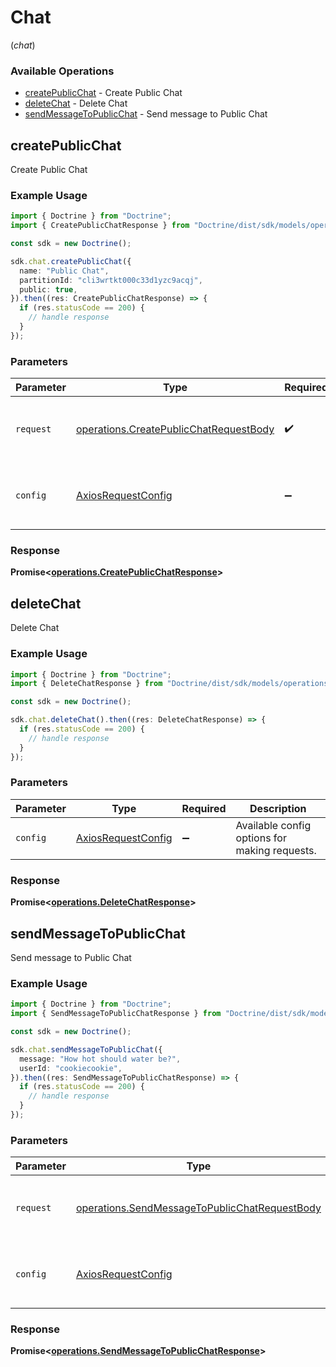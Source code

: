 # Chat
(*chat*)

### Available Operations

* [createPublicChat](#createpublicchat) - Create Public Chat
* [deleteChat](#deletechat) - Delete Chat
* [sendMessageToPublicChat](#sendmessagetopublicchat) - Send message to Public Chat

## createPublicChat

Create Public Chat

### Example Usage

```typescript
import { Doctrine } from "Doctrine";
import { CreatePublicChatResponse } from "Doctrine/dist/sdk/models/operations";

const sdk = new Doctrine();

sdk.chat.createPublicChat({
  name: "Public Chat",
  partitionId: "cli3wrtkt000c33d1yzc9acqj",
  public: true,
}).then((res: CreatePublicChatResponse) => {
  if (res.statusCode == 200) {
    // handle response
  }
});
```

### Parameters

| Parameter                                                                                        | Type                                                                                             | Required                                                                                         | Description                                                                                      |
| ------------------------------------------------------------------------------------------------ | ------------------------------------------------------------------------------------------------ | ------------------------------------------------------------------------------------------------ | ------------------------------------------------------------------------------------------------ |
| `request`                                                                                        | [operations.CreatePublicChatRequestBody](../../models/operations/createpublicchatrequestbody.md) | :heavy_check_mark:                                                                               | The request object to use for the request.                                                       |
| `config`                                                                                         | [AxiosRequestConfig](https://axios-http.com/docs/req_config)                                     | :heavy_minus_sign:                                                                               | Available config options for making requests.                                                    |


### Response

**Promise<[operations.CreatePublicChatResponse](../../models/operations/createpublicchatresponse.md)>**


## deleteChat

Delete Chat

### Example Usage

```typescript
import { Doctrine } from "Doctrine";
import { DeleteChatResponse } from "Doctrine/dist/sdk/models/operations";

const sdk = new Doctrine();

sdk.chat.deleteChat().then((res: DeleteChatResponse) => {
  if (res.statusCode == 200) {
    // handle response
  }
});
```

### Parameters

| Parameter                                                    | Type                                                         | Required                                                     | Description                                                  |
| ------------------------------------------------------------ | ------------------------------------------------------------ | ------------------------------------------------------------ | ------------------------------------------------------------ |
| `config`                                                     | [AxiosRequestConfig](https://axios-http.com/docs/req_config) | :heavy_minus_sign:                                           | Available config options for making requests.                |


### Response

**Promise<[operations.DeleteChatResponse](../../models/operations/deletechatresponse.md)>**


## sendMessageToPublicChat

Send message to Public Chat

### Example Usage

```typescript
import { Doctrine } from "Doctrine";
import { SendMessageToPublicChatResponse } from "Doctrine/dist/sdk/models/operations";

const sdk = new Doctrine();

sdk.chat.sendMessageToPublicChat({
  message: "How hot should water be?",
  userId: "cookiecookie",
}).then((res: SendMessageToPublicChatResponse) => {
  if (res.statusCode == 200) {
    // handle response
  }
});
```

### Parameters

| Parameter                                                                                                      | Type                                                                                                           | Required                                                                                                       | Description                                                                                                    |
| -------------------------------------------------------------------------------------------------------------- | -------------------------------------------------------------------------------------------------------------- | -------------------------------------------------------------------------------------------------------------- | -------------------------------------------------------------------------------------------------------------- |
| `request`                                                                                                      | [operations.SendMessageToPublicChatRequestBody](../../models/operations/sendmessagetopublicchatrequestbody.md) | :heavy_check_mark:                                                                                             | The request object to use for the request.                                                                     |
| `config`                                                                                                       | [AxiosRequestConfig](https://axios-http.com/docs/req_config)                                                   | :heavy_minus_sign:                                                                                             | Available config options for making requests.                                                                  |


### Response

**Promise<[operations.SendMessageToPublicChatResponse](../../models/operations/sendmessagetopublicchatresponse.md)>**

